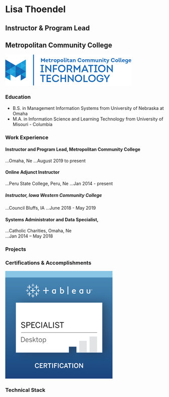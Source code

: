 # Lisa Thoendel
## Instructor & Program Lead
## Metropolitan Community College
![alt text][mccit]

### Education
* B.S. in Management Information Systems from University of Nebraska at Omaha
* M.A. in Information Science and Learning Technology from University of Misouri - Columbia


### Work Experience
#### Instructor and Program Lead, Metropolitan Community College
...Omaha, Ne
...August 2019 to present

#### Online Adjunct Instructor
...Peru State College, Peru, Ne	
...Jan 2014 - present

##### Instructor, Iowa Western Community College	
...Council Bluffs, IA
...June 2018 - May 2019

#### Systems Administrator and Data Specialist, 
...Catholic Charities, Omaha, Ne	
...Jan 2014 – May 2018

### Projects

### Certifications & Accomplishments
![alt text][TDSbadge]

### Technical Stack


[mccit]: mccitlogo.png "MCC IT Logo"
[TDSbadge]: TDSbadge.png "Tableau Desktop Specialist badge"
